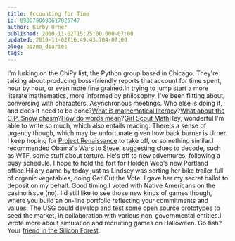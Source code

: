 ```yaml
---
title: Accounting for Time
id: 8900790693617825747
author: Kirby Urner
published: 2010-11-02T15:25:00.000-07:00
updated: 2010-11-02T16:49:43.704-07:00
blog: bizmo_diaries
tags: 
---
```


I'm lurking on the ChiPy list, the Python group based in Chicago.  They're talking about producing boss-friendly reports that account for time spent, hour by hour, or even more fine grained.In trying to jump start a more literate mathematics, more informed by philosophy, I've been flitting about, conversing with characters.  Asynchronous meetings.  Who else is doing it, and does it need to be done?[What is mathematical literacy](http://groups.google.com/group/mathfuture/msg/35187be77819dc55)?[What about the C.P. Snow chasm](http://mathforum.org/kb/message.jspa?messageID=7257366&tstart=0)?[How do words mean](http://groups.google.com/group/Wittrs/msg/8bc60b6e187f2a3b)?[Girl Scout Math](http://mathforum.org/kb/thread.jspa?threadID=2166644&tstart=0)Hey, wonderful I'm able to write so much, which also entails reading.  There's a sense of urgency though, which may be unfortunate given how back burner is Urner.  I keep hoping for [Project Renaissance](http://grunch.net/archives/41) to take off, or something similar.I recommended Obama's Wars to Steve, suggesting clues to decode, such as WTF, some stuff about torture.  He's off to new adventures, following a busy schedule.  I hope to hold the fort for Holden Web's new Portland office.Hillary came by today just as Lindsey was sorting her bike trailer full of organic vegetables, doing Get Out the Vote.  I gave her my secret ballot to deposit on my behalf.  Good timing.I voted with Native Americans on the casino issue (no).  I'd still like to see those new kinds of games though, where you build an on-line portfolio reflecting your commitments and values.  The USG could develop and test some open source prototypes to seed the market, in collaboration with various non-governmental entities.I wrote more about simulation and recruiting games on Halloween.  Go fish?Your [friend in the Silicon Forest](http://worldgame.blogspot.com/2009/03/pps-has-friends-in-silicon-forest.html).